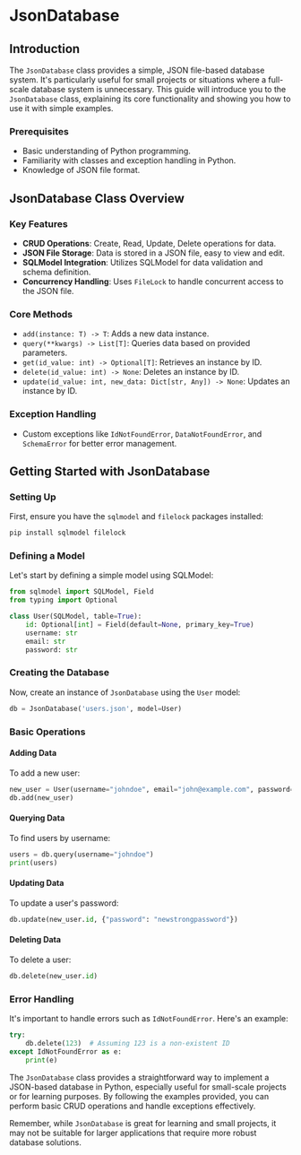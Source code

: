 # JsonDatabase

## Introduction
The `JsonDatabase` class provides a simple, JSON file-based database system. It's particularly useful for small projects or situations where a full-scale database system is unnecessary. This guide will introduce you to the `JsonDatabase` class, explaining its core functionality and showing you how to use it with simple examples.

### Prerequisites
- Basic understanding of Python programming.
- Familiarity with classes and exception handling in Python.
- Knowledge of JSON file format.

## JsonDatabase Class Overview

### Key Features
- **CRUD Operations**: Create, Read, Update, Delete operations for data.
- **JSON File Storage**: Data is stored in a JSON file, easy to view and edit.
- **SQLModel Integration**: Utilizes SQLModel for data validation and schema definition.
- **Concurrency Handling**: Uses `FileLock` to handle concurrent access to the JSON file.

### Core Methods
- `add(instance: T) -> T`: Adds a new data instance.
- `query(**kwargs) -> List[T]`: Queries data based on provided parameters.
- `get(id_value: int) -> Optional[T]`: Retrieves an instance by ID.
- `delete(id_value: int) -> None`: Deletes an instance by ID.
- `update(id_value: int, new_data: Dict[str, Any]) -> None`: Updates an instance by ID.

### Exception Handling
- Custom exceptions like `IdNotFoundError`, `DataNotFoundError`, and `SchemaError` for better error management.

## Getting Started with JsonDatabase

### Setting Up
First, ensure you have the `sqlmodel` and `filelock` packages installed:
```bash
pip install sqlmodel filelock
```

### Defining a Model
Let's start by defining a simple model using SQLModel:

```python
from sqlmodel import SQLModel, Field
from typing import Optional

class User(SQLModel, table=True):
    id: Optional[int] = Field(default=None, primary_key=True)
    username: str
    email: str
    password: str
```

### Creating the Database
Now, create an instance of `JsonDatabase` using the `User` model:

```python
db = JsonDatabase('users.json', model=User)
```

### Basic Operations
#### Adding Data
To add a new user:

```python
new_user = User(username="johndoe", email="john@example.com", password="securepassword")
db.add(new_user)
```

#### Querying Data
To find users by username:

```python
users = db.query(username="johndoe")
print(users)
```

#### Updating Data
To update a user's password:

```python
db.update(new_user.id, {"password": "newstrongpassword"})
```

#### Deleting Data
To delete a user:

```python
db.delete(new_user.id)
```

### Error Handling
It's important to handle errors such as `IdNotFoundError`. Here's an example:

```python
try:
    db.delete(123)  # Assuming 123 is a non-existent ID
except IdNotFoundError as e:
    print(e)
```


The `JsonDatabase` class provides a straightforward way to implement a JSON-based database in Python, especially useful for small-scale projects or for learning purposes. By following the examples provided, you can perform basic CRUD operations and handle exceptions effectively.

Remember, while `JsonDatabase` is great for learning and small projects, it may not be suitable for larger applications that require more robust database solutions.
